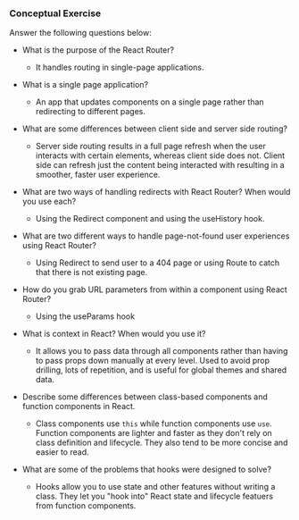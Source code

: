 ### Conceptual Exercise

Answer the following questions below:

- What is the purpose of the React Router?
	- It handles routing in single-page applications.

- What is a single page application?
	- An app that updates components on a single page rather than redirecting to different pages.

- What are some differences between client side and server side routing?
	- Server side routing results in a full page refresh when the user interacts with certain elements, whereas client side does not. Client side can refresh just the content being interacted with resulting in a smoother, faster user experience.

- What are two ways of handling redirects with React Router? When would you use each?
	- Using the Redirect component and using the useHistory hook. 

- What are two different ways to handle page-not-found user experiences using React Router?
	- Using Redirect to send user to a 404 page or using Route to catch that there is not existing page.

- How do you grab URL parameters from within a component using React Router?
	- Using the useParams hook

- What is context in React? When would you use it?
	- It allows you to pass data through all components rather than having to pass props down manually at every level. Used to avoid prop drilling, lots of repetition, and is useful for global themes and shared data.

- Describe some differences between class-based components and function
  components in React.
	- Class components use `this` while function components use `use`. Function components are lighter and faster as they don't rely on class definition and lifecycle. They also tend to be more concise and easier to read.

- What are some of the problems that hooks were designed to solve?
	- Hooks allow you to use state and other features without writing a class. They let you "hook into" React state and lifecycle featuers from function components.